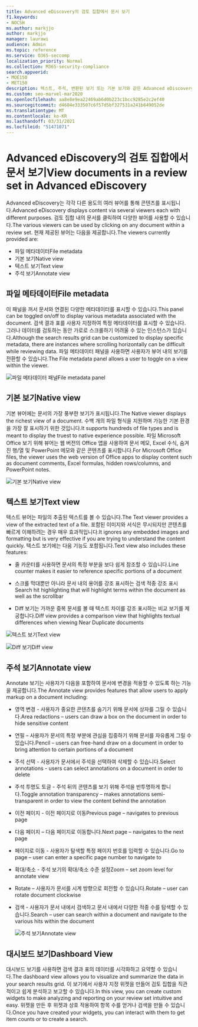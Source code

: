 ```yaml
---
title: Advanced eDiscovery의 검토 집합에서 문서 보기
f1.keywords:
- NOCSH
ms.author: markjjo
author: markjjo
manager: laurawi
audience: Admin
ms.topic: reference
ms.service: O365-seccomp
localization_priority: Normal
ms.collection: M365-security-compliance
search.appverid:
- MOE150
- MET150
description: 텍스트, 주석, 변환된 보기 또는 기본 보기와 같은 Advanced eDiscovery에서 콘텐츠를 보는 방법을 선택하세요.
ms.custom: seo-marvel-mar2020
ms.openlocfilehash: aa8e8e9ea22469ab6d0b223c1bcc9285e2c2ef40
ms.sourcegitcommit: d4604e333507c6f57d5bf327531a241b649052de
ms.translationtype: MT
ms.contentlocale: ko-KR
ms.lasthandoff: 03/31/2021
ms.locfileid: "51471071"
---
```

# <a name="view-documents-in-a-review-set-in-advanced-ediscovery"></a><span data-ttu-id="4c79a-103">Advanced eDiscovery의 검토 집합에서 문서 보기</span><span class="sxs-lookup"><span data-stu-id="4c79a-103">View documents in a review set in Advanced eDiscovery</span></span>

<span data-ttu-id="4c79a-104">Advanced eDiscovery는 각각 다른 용도의 여러 뷰어를 통해 콘텐츠를 표시됩니다.</span><span class="sxs-lookup"><span data-stu-id="4c79a-104">Advanced eDiscovery displays content via several viewers each with different purposes.</span></span> <span data-ttu-id="4c79a-105">검토 집합 내의 문서를 클릭하여 다양한 뷰어를 사용할 수 있습니다.</span><span class="sxs-lookup"><span data-stu-id="4c79a-105">The various viewers can be used by clicking on any document within a review set.</span></span> <span data-ttu-id="4c79a-106">현재 제공된 뷰어는 다음을 제공합니다.</span><span class="sxs-lookup"><span data-stu-id="4c79a-106">The viewers currently provided are:</span></span>

- <span data-ttu-id="4c79a-107">파일 메타데이터</span><span class="sxs-lookup"><span data-stu-id="4c79a-107">File metadata</span></span>
- <span data-ttu-id="4c79a-108">기본 보기</span><span class="sxs-lookup"><span data-stu-id="4c79a-108">Native view</span></span>
- <span data-ttu-id="4c79a-109">텍스트 보기</span><span class="sxs-lookup"><span data-stu-id="4c79a-109">Text view</span></span>
- <span data-ttu-id="4c79a-110">주석 보기</span><span class="sxs-lookup"><span data-stu-id="4c79a-110">Annotate view</span></span>

## <a name="file-metadata"></a><span data-ttu-id="4c79a-111">파일 메타데이터</span><span class="sxs-lookup"><span data-stu-id="4c79a-111">File metadata</span></span>

<span data-ttu-id="4c79a-112">이 패널을 꺼서 문서와 연결된 다양한 메타데이터를 표시할 수 있습니다.</span><span class="sxs-lookup"><span data-stu-id="4c79a-112">This panel can be toggled on/off to display various metadata associated with the document.</span></span> <span data-ttu-id="4c79a-113">검색 결과 표를 사용자 지정하여 특정 메타데이터를 표시할 수 있습니다. 그러나 데이터를 검토하는 동안 가로로 스크롤하기 어려울 수 있는 인스턴스가 있습니다.</span><span class="sxs-lookup"><span data-stu-id="4c79a-113">Although the search results grid can be customized to display specific metadata, there are instances where scrolling horizontally can be difficult while reviewing data.</span></span> <span data-ttu-id="4c79a-114">파일 메타데이터 패널을 사용하면 사용자가 뷰어 내의 보기를 전환할 수 있습니다.</span><span class="sxs-lookup"><span data-stu-id="4c79a-114">The File metadata panel allows a user to toggle on a view within the viewer.</span></span>

![<span data-ttu-id="4c79a-115">파일 메타데이터 패널</span><span class="sxs-lookup"><span data-stu-id="4c79a-115">File metadata panel</span></span>
](../media/Reviewimage2.png)

## <a name="native-view"></a><span data-ttu-id="4c79a-116">기본 보기</span><span class="sxs-lookup"><span data-stu-id="4c79a-116">Native view</span></span>

<span data-ttu-id="4c79a-117">기본 뷰어에는 문서의 가장 풍부한 보기가 표시됩니다.</span><span class="sxs-lookup"><span data-stu-id="4c79a-117">The Native viewer displays the richest view of a document.</span></span> <span data-ttu-id="4c79a-118">수백 개의 파일 형식을 지원하며 가능한 기본 환경을 가장 잘 표시하기 위한 것입니다.</span><span class="sxs-lookup"><span data-stu-id="4c79a-118">It supports hundreds of file types and is meant to display the truest to native experience possible.</span></span> <span data-ttu-id="4c79a-119">파일 Microsoft Office 보기 위해 뷰어는 웹 버전의 Office 앱을 사용하여 문서 메모, Excel 수식, 숨겨진 행/열 및 PowerPoint 메모와 같은 콘텐츠를 표시합니다.</span><span class="sxs-lookup"><span data-stu-id="4c79a-119">For Microsoft Office files, the viewer uses the web version of Office apps to display content such as document comments, Excel formulas, hidden rows/columns, and PowerPoint notes.</span></span>

![<span data-ttu-id="4c79a-120">기본 보기</span><span class="sxs-lookup"><span data-stu-id="4c79a-120">Native view</span></span>
](../media/Reviewimage3.png)

## <a name="text-view"></a><span data-ttu-id="4c79a-121">텍스트 보기</span><span class="sxs-lookup"><span data-stu-id="4c79a-121">Text view</span></span>

<span data-ttu-id="4c79a-122">텍스트 뷰어는 파일의 추출된 텍스트를 볼 수 있습니다.</span><span class="sxs-lookup"><span data-stu-id="4c79a-122">The Text viewer provides a view of the extracted text of a file.</span></span> <span data-ttu-id="4c79a-123">포함된 이미지와 서식은 무시되지만 콘텐츠를 빠르게 이해하려는 경우 매우 효과적입니다.</span><span class="sxs-lookup"><span data-stu-id="4c79a-123">It ignores any embedded images and formatting but is very effective if you are trying to understand the content quickly.</span></span> <span data-ttu-id="4c79a-124">텍스트 보기에는 다음 기능도 포함됩니다.</span><span class="sxs-lookup"><span data-stu-id="4c79a-124">Text view also includes these features:</span></span>

  - <span data-ttu-id="4c79a-125">줄 카운터를 사용하면 문서의 특정 부분을 보다 쉽게 참조할 수 있습니다.</span><span class="sxs-lookup"><span data-stu-id="4c79a-125">Line counter makes it easier to reference specific portions of a document</span></span>

  - <span data-ttu-id="4c79a-126">스크롤 막대뿐만 아니라 문서 내의 용어를 강조 표시하는 검색 적중 강조 표시</span><span class="sxs-lookup"><span data-stu-id="4c79a-126">Search hit highlighting that will highlight terms within the document as well as the scrollbar</span></span>

  - <span data-ttu-id="4c79a-127">Diff 보기는 가까운 중복 문서를 볼 때 텍스트 차이를 강조 표시하는 비교 보기를 제공합니다.</span><span class="sxs-lookup"><span data-stu-id="4c79a-127">Diff view provides a comparison view that highlights textual differences when viewing Near Duplicate documents</span></span>

![<span data-ttu-id="4c79a-128">텍스트 보기</span><span class="sxs-lookup"><span data-stu-id="4c79a-128">Text view</span></span>
](../media/Reviewimage4.png)

![<span data-ttu-id="4c79a-129">Diff 보기</span><span class="sxs-lookup"><span data-stu-id="4c79a-129">Diff view</span></span>
](../media/Reviewimage5.png)

## <a name="annotate-view"></a><span data-ttu-id="4c79a-130">주석 보기</span><span class="sxs-lookup"><span data-stu-id="4c79a-130">Annotate view</span></span>

<span data-ttu-id="4c79a-131">Annotate 보기는 사용자가 다음을 포함하여 문서에 변경을 적용할 수 있도록 하는 기능을 제공합니다.</span><span class="sxs-lookup"><span data-stu-id="4c79a-131">The Annotate view provides features that allow users to apply markup on a document including:</span></span>

  - <span data-ttu-id="4c79a-132">영역 변경 - 사용자가 중요한 콘텐츠를 숨기기 위해 문서에 상자를 그릴 수 있습니다.</span><span class="sxs-lookup"><span data-stu-id="4c79a-132">Area redactions – users can draw a box on the document in order to hide sensitive content</span></span>

  - <span data-ttu-id="4c79a-133">연필 – 사용자가 문서의 특정 부분에 관심을 집중하기 위해 문서를 자유롭게 그릴 수 있습니다.</span><span class="sxs-lookup"><span data-stu-id="4c79a-133">Pencil – users can free-hand draw on a document in order to bring attention to certain portions of a document</span></span>

  - <span data-ttu-id="4c79a-134">주석 선택 - 사용자가 문서에서 주석을 선택하여 삭제할 수 있습니다.</span><span class="sxs-lookup"><span data-stu-id="4c79a-134">Select annotations - users can select annotations on a document in order to delete</span></span>

  - <span data-ttu-id="4c79a-135">주석 투명도 토글 - 주석 뒤의 콘텐츠를 보기 위해 주석을 반투명하게 합니다.</span><span class="sxs-lookup"><span data-stu-id="4c79a-135">Toggle annotation transparency – makes annotations semi-transparent in order to view the content behind the annotation</span></span>

  - <span data-ttu-id="4c79a-136">이전 페이지 - 이전 페이지로 이동</span><span class="sxs-lookup"><span data-stu-id="4c79a-136">Previous page – navigates to previous page</span></span>

  - <span data-ttu-id="4c79a-137">다음 페이지 – 다음 페이지로 이동합니다.</span><span class="sxs-lookup"><span data-stu-id="4c79a-137">Next page – navigates to the next page</span></span>

  - <span data-ttu-id="4c79a-138">페이지로 이동 - 사용자가 탐색할 특정 페이지 번호를 입력할 수 있습니다.</span><span class="sxs-lookup"><span data-stu-id="4c79a-138">Go to page – user can enter a specific page number to navigate to</span></span>

  - <span data-ttu-id="4c79a-139">확대/축소 - 주석 보기의 확대/축소 수준 설정</span><span class="sxs-lookup"><span data-stu-id="4c79a-139">Zoom – set zoom level for annotate view</span></span>

  - <span data-ttu-id="4c79a-140">Rotate – 사용자가 문서를 시계 방향으로 회전할 수 있습니다.</span><span class="sxs-lookup"><span data-stu-id="4c79a-140">Rotate – user can rotate document clockwise</span></span>

  - <span data-ttu-id="4c79a-141">검색 - 사용자가 문서 내에서 검색하고 문서 내에서 다양한 적중 수를 탐색할 수 있습니다.</span><span class="sxs-lookup"><span data-stu-id="4c79a-141">Search – user can search within a document and navigate to the various hits within the document</span></span>
    
    ![<span data-ttu-id="4c79a-142">주석 보기</span><span class="sxs-lookup"><span data-stu-id="4c79a-142">Annotate view</span></span>
    ](../media/Reviewimage1.png)

## <a name="dashboard-view"></a><span data-ttu-id="4c79a-143">대시보드 보기</span><span class="sxs-lookup"><span data-stu-id="4c79a-143">Dashboard View</span></span> 
<span data-ttu-id="4c79a-144">대시보드 보기를 사용하면 검색 결과 표의 데이터를 시각화하고 요약할 수 있습니다.</span><span class="sxs-lookup"><span data-stu-id="4c79a-144">The dashboard view allows you to visualize and summarize the data in your search results grid.</span></span> <span data-ttu-id="4c79a-145">이 보기에서 사용자 지정 위젯을 만들어 검토 집합을 직관적이고 쉽게 분석하고 보고할 수 있습니다.</span><span class="sxs-lookup"><span data-stu-id="4c79a-145">In this view, you can create custom widgets to make analyzing and reporting on your review set intuitive and easy.</span></span> <span data-ttu-id="4c79a-146">위젯을 만든 후 위젯과 상호 작용하여 항목 수를 얻거나 검색을 만들 수 있습니다.</span><span class="sxs-lookup"><span data-stu-id="4c79a-146">Once you have created your widgets, you can interact with them to get item counts or to create a search.</span></span> 
